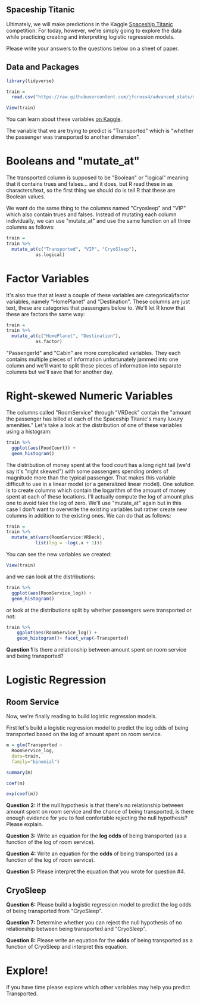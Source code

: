 Spaceship Titanic
------------------------

Ultimately, we will make predictions in the Kaggle [Spaceship Titanic](https://www.kaggle.com/competitions/spaceship-titanic/overview) competition.  For today, however, we're simply going to explore the data while practicing creating and interpreting logistic regression models.

Please write your answers to the questions below on a sheet of paper.

## Data and Packages

```r
library(tidyverse)

train = 
  read.csv("https://raw.githubusercontent.com/jfcross4/advanced_stats/master/spaceship-titanic/train.csv")

View(train)

```

You can learn about these variables [on Kaggle](https://www.kaggle.com/competitions/spaceship-titanic/data).

The variable that we are trying to predict is "Transported" which is "whether the passenger was transported to another dimension".

# Booleans and "mutate_at"

The transported column is supposed to be "Boolean" or "logical" meaning that it contains trues and falses... and it does, but R read these in as characters/text, so the first thing we should do is tell R that these are Boolean values.  

We want do the same thing to the columns named "Cryosleep" and "VIP" which also contain trues and falses.  Instead of mutating each column individually, we can use "mutate_at" and use the same function on all three columns as follows:


```r
train = 
train %>%
  mutate_at(c("Transported", "VIP", "CryoSleep"),
           as.logical)
```

# Factor Variables

It's also true that at least a couple of these variables are categorical/factor variables, namely "HomePlanet" and "Destination".  These columns are just text, these are categories that passengers below to.  We'll let R know that these are factors the same way:

```r
train = 
train %>%
  mutate_at(c("HomePlanet", "Destination"),
           as.factor)
```

"PassengerId" and "Cabin" are more complicated variables. They each contains multiple pieces of information unfortunately jammed into one column and we'll want to split these pieces of information into separate columns but we'll save that for another day.

# Right-skewed Numeric Variables

The columns called "RoomService" through "VRDeck" contain the "amount the passenger has billed at each of the Spaceship Titanic's many luxury amenities."  Let's take a look at the distribution of one of these variables using a histogram:

```r
train %>% 
  ggplot(aes(FoodCourt)) + 
  geom_histogram()
```

The distribution of money spent at the food court has a long right tail (we'd say it's "right skewed") with some passengers spending orders of magnitude more than the typical passenger.  That makes this variable difficult to use in a linear model (or a generalized linear model).  One solution is to create columns which contain the logarithm of the amount of money spent at each of these locations.  I'll actually compute the log of amount plus one to avoid take the log of zero.  We'll use "mutate_at" again but in this case I don't want to overwrite the existing variables but rather create new columns in addition to the existing ones.  We can do that as follows:

```r
train = 
train %>%
  mutate_at(vars(RoomService:VRDeck),
           list(log = ~log(.x + 1)))
```

You can see the new variables we created:

```r
View(train)
```

and we can look at the distributions:

```r
train %>% 
  ggplot(aes(RoomService_log)) + 
  geom_histogram()
```

or look at the distributions split by whether passengers were transported or not:

```r
train %>%
    ggplot(aes(RoomService_log)) +
    geom_histogram()+ facet_wrap(~Transported)
```

**Question 1**
Is there a relationship between amount spent on room service and being transported?

# Logistic Regression

## Room Service

Now, we're finally reading to build logistic regression models.

First let's build a logistic regression model to predict the log odds of being transported based on the log of amount spent on room service.  

```r
m = glm(Transported ~ 
  RoomService_log, 
  data=train, 
  family="binomial")

summary(m)

coef(m)

exp(coef(m))
```

**Question 2:** If the null hypothesis is that there's no relationship between amount spent on room service and the chance of being transported, is there enough evidence for you to feel confortable rejecting the null hypothesis?  Please explain.

**Question 3:**
Write an equation for the **log odds** of being transported (as a function of the log of room service).

**Question 4:**
Write an equation for the **odds** of being transported (as a function of the log of room service).

**Question 5:**
Please interpret the equation that you wrote for question #4.


## CryoSleep

**Question 6:**
Please build a logistic regression model to predict the log odds of being transported from "CryoSleep". 

**Question 7:**
Determine whether you can reject the null hypothesis of no relationship between being transported and "CryoSleep".

**Question 8:**
Please write an equation for the **odds** of being transported as a function of CryoSleep and interpret this equation.

# Explore!

If you have time please explore which other variables may help you predict Transported.

